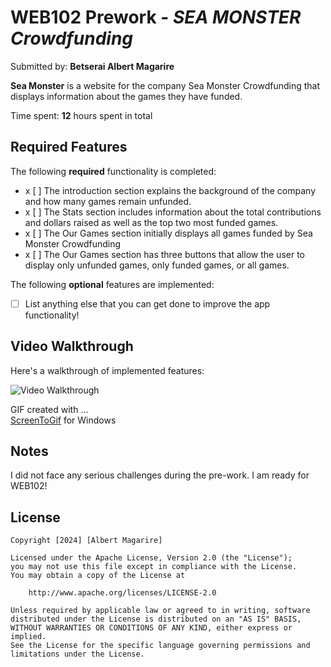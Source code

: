 # WEB102 Prework - *SEA MONSTER Crowdfunding*

Submitted by: **Betserai Albert Magarire**

**Sea Monster** is a website for the company Sea Monster Crowdfunding that displays information about the games they have funded.

Time spent: **12** hours spent in total

## Required Features

The following **required** functionality is completed:

* x [ ] The introduction section explains the background of the company and how many games remain unfunded.
* x [ ] The Stats section includes information about the total contributions and dollars raised as well as the top two most funded games.
* x [ ] The Our Games section initially displays all games funded by Sea Monster Crowdfunding
* x [ ] The Our Games section has three buttons that allow the user to display only unfunded games, only funded games, or all games.

The following **optional** features are implemented:

* [ ] List anything else that you can get done to improve the app functionality!

## Video Walkthrough

Here's a walkthrough of implemented features:

<img src='[http://i.imgur.com/link/to/your/gif/file.gif](https://drive.google.com/file/d/1Oa10l9GQO9PNKV7gfMd7RY9IDyu9XWh7/view?usp=sharing)' title='Video Walkthrough' width='' alt='Video Walkthrough' />

<!-- Replace this with whatever GIF tool you used! -->
GIF created with ...  
[ScreenToGif](https://www.screentogif.com/) for Windows

## Notes

I did not face any serious challenges during the pre-work. I am ready for WEB102!

## License

    Copyright [2024] [Albert Magarire]

    Licensed under the Apache License, Version 2.0 (the "License");
    you may not use this file except in compliance with the License.
    You may obtain a copy of the License at

        http://www.apache.org/licenses/LICENSE-2.0

    Unless required by applicable law or agreed to in writing, software
    distributed under the License is distributed on an "AS IS" BASIS,
    WITHOUT WARRANTIES OR CONDITIONS OF ANY KIND, either express or implied.
    See the License for the specific language governing permissions and
    limitations under the License.
